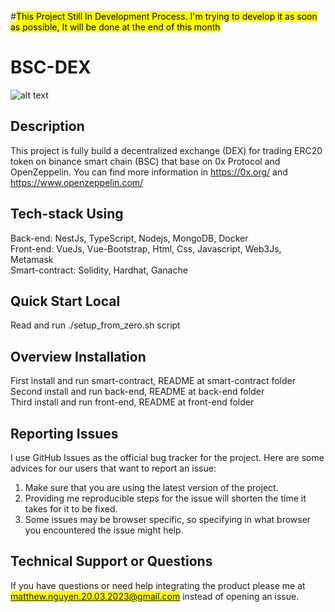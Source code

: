 #<mark>This Project Still In Development Process. I'm trying to develop it as soon as possible, It will be done at the end of this month</mark>
# BSC-DEX
![alt text](https://github.com/matthew-nguyen-20032023/BSC-DEX/blob/develop/docs/images/UI_demo_lastest.jpg?raw=true)
## Description
This project is fully build a decentralized exchange (DEX) for trading ERC20 token on binance smart chain (BSC)
that base on 0x Protocol and OpenZeppelin. You can find more information in
https://0x.org/ and https://www.openzeppelin.com/
## Tech-stack Using
Back-end: NestJs, TypeScript, Nodejs, MongoDB, Docker </br>
Front-end: VueJs, Vue-Bootstrap, Html, Css, Javascript, Web3Js, Metamask </br>
Smart-contract: Solidity, Hardhat, Ganache </br>
## Quick Start Local
Read and run ./setup_from_zero.sh script
## Overview Installation
First install and run smart-contract, README at smart-contract folder </br>
Second install and run back-end, README at back-end folder </br>
Third install and run front-end, README at front-end folder </br>

## Reporting Issues

I use GitHub Issues as the official bug tracker for the project. Here are some advices for our users that want to report an issue:

1. Make sure that you are using the latest version of the project.
2. Providing me reproducible steps for the issue will shorten the time it takes for it to be fixed.
3. Some issues may be browser specific, so specifying in what browser you encountered the issue might help.

## Technical Support or Questions

If you have questions or need help integrating the product please me at <mark>matthew.nguyen.20.03.2023@gmail.com</mark> instead of opening an issue.
